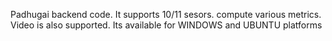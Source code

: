 Padhugai backend code. It supports 10/11 sesors. compute various metrics. Video is also supported.
Its available for WINDOWS and UBUNTU platforms
